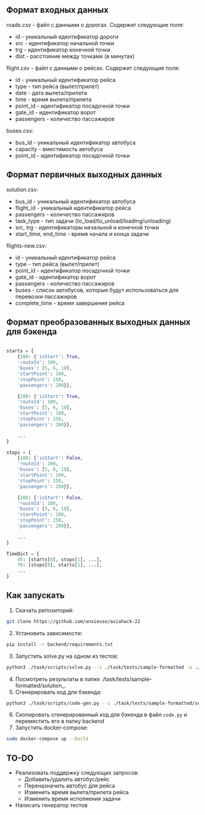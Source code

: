 ## Формат входных данных
roads.csv - файл с данными о дорогах. Содержит следующие поля:
* id - уникальный идентификатор дороги
* src - идентификатор начальной точки
* trg - идентификатор конечной точки
* dist - расстояние между точками (в минутах)

flight.csv - файл с данными о рейсах. Содержит следующие поля:
* id - уникальный идентификатор рейса
* type - тип рейса (вылет/прилет)
* date - дата вылета/прилета
* time - время вылета/прилета
* point_id - идентификатор посадочной точки
* gate_id - идентификатор ворот
* passengers - количество пассажиров

buses.csv:
* bus_id - уникальный идентификатор автобуса
* capacity - вместимость автобуса
* point_id - идентификатор посадочной точки

## Формат первичных выходных данных
solution.csv:
* bus_id - уникальный идентификатор автобуса
* flight_id - уникальный идентификатор рейса
* passengers - количество пассажиров
* task_type - тип задачи (to_load/to_unload/loading/unloading)
* src, trg - идентификаторы начальной и конечной точки
* start_time, end_time - время начала и конца задачи
  
flights-new.csv:
* id - уникальный идентификатор рейса
* type - тип рейса (вылет/прилет)
* point_id - идентификатор посадочной точки
* gate_id - идентификатор ворот
* passengers - количество пассажиров
* buses - список автобусов, которые будут использоваться для перевозки пассажиров
* complete_time - время завершения рейса

## Формат преобразованных выходных данных для бэкенда
```python

starts = {
    {100: {'isStart': True,
    'routeId': 100,
    'buses': [5, 6, 10],
    'startPoint': 100,
    'stopPoint': 150,
    'passengers': 200}},

    {200: {'isStart': True,
    'routeId': 100,
    'buses': [5, 6, 10],
    'startPoint': 100,
    'stopPoint': 150,
    'passengers': 200}},

    ...
}

stops = {
    {100: {'isStart': False,
    'routeId': 100,
    'buses': [5, 6, 10],
    'startPoint': 100,
    'stopPoint': 150,
    'passengers': 200}},

    {200: {'isStart': False,
    'routeId': 100,
    'buses': [5, 6, 10],
    'startPoint': 100,
    'stopPoint': 150,
    'passengers': 200}},

    ...
}

TimeDict = {
    45: [starts[0], stops[1], ...],
    70: [stops[0], starts[1], ...],
    ...
}
```

## Как запускать
1. Скачать репозиторий:
```bash
git clone https://github.com/anxieuse/aviahack-22
```
2. Установить зависимости:
```bash
pip install -r backend/requirements.txt
```
3. Запустить solve.py на одном из тестов:
```bash
python3 ./task/scripts/solve.py --i ./task/tests/sample-formatted -o ./task/tests/sample-formatted
```
4. Посмотреть результаты в папке ./task/tests/sample-formatted/solution_.
5. Сгенерировать код для бэкенда:
```bash
python3 ./task/scripts/code-gen.py --i ./task/tests/sample-formatted/solution_ -o ./task/tests/sample-formatted/solution_
```
6. Скопировать сгенерированный код для бэкенда в файл `code.py` и переместить его в папку backend
7. Запустить docker-compose:

```bash
sudo docker-compose up --build
```

## TO-DO
* Реализовать поддержку следующих запросов:
  * Добавить/удалить автобус/рейс
  * Переназначить автобус для рейса
  * Изменить время вылета/прилета рейса
  * Изменить время исполнения задачи
* Написать генератор тестов